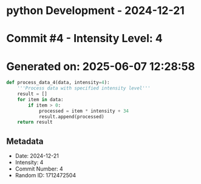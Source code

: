 ﻿# python Development - 2024-12-21
# Commit #4 - Intensity Level: 4
# Generated on: 2025-06-07 12:28:58
```python
def process_data_4(data, intensity=4):
    '''Process data with specified intensity level'''
    result = []
    for item in data:
        if item > 0:
            processed = item * intensity + 34
            result.append(processed)
    return result
```
## Metadata
- Date: 2024-12-21
- Intensity: 4
- Commit Number: 4
- Random ID: 1712472504
